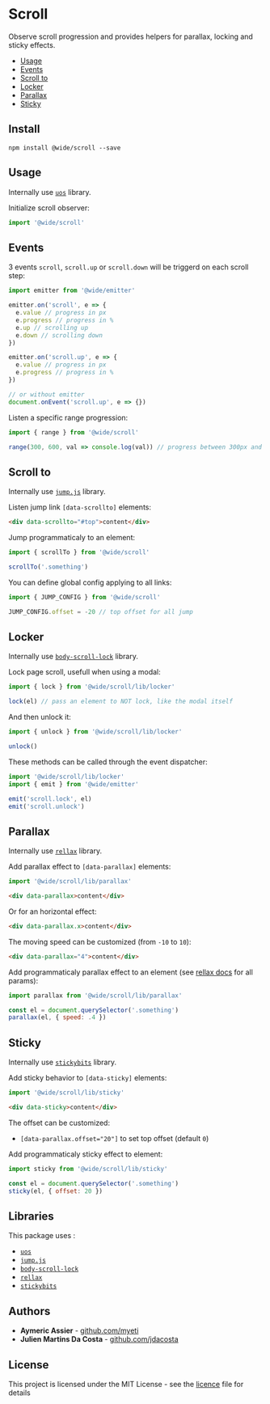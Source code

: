 # Scroll

Observe scroll progression and provides helpers for parallax, locking and sticky effects.
- [Usage](#usage)
- [Events](#events)
- [Scroll to](#scroll-to)
- [Locker](#locker)
- [Parallax](#parallax)
- [Sticky](#sticky)


## Install

```
npm install @wide/scroll --save
```


## Usage

Internally use [`uos`](https://www.npmjs.com/package/uos) library.

Initialize scroll observer:
```js
import '@wide/scroll'
```


## Events

3 events `scroll`, `scroll.up` or `scroll.down` will be triggerd on each scroll step:
```js
import emitter from '@wide/emitter'

emitter.on('scroll', e => {
  e.value // progress in px
  e.progress // progress in %
  e.up // scrolling up
  e.down // scrolling down
})

emitter.on('scroll.up', e => {
  e.value // progress in px
  e.progress // progress in %
})

// or without emitter
document.onEvent('scroll.up', e => {})
```

Listen a specific range progression:
```js
import { range } from '@wide/scroll'

range(300, 600, val => console.log(val)) // progress between 300px and 600px
```


## Scroll to

Internally use [`jump.js`](https://www.npmjs.com/package/jump.js) library.

Listen jump link `[data-scrollto]` elements:
```html
<div data-scrollto="#top">content</div>
```

Jump programmaticaly to an element:
```js
import { scrollTo } from '@wide/scroll'

scrollTo('.something')
```

You can define global config applying to all links:
```js
import { JUMP_CONFIG } from '@wide/scroll'

JUMP_CONFIG.offset = -20 // top offset for all jump
```


## Locker

Internally use [`body-scroll-lock`](https://www.npmjs.com/package/body-scroll-lock) library.

Lock page scroll, usefull when using a modal:
```js
import { lock } from '@wide/scroll/lib/locker'

lock(el) // pass an element to NOT lock, like the modal itself
```

And then unlock it:
```js
import { unlock } from '@wide/scroll/lib/locker'

unlock()
```

These methods can be called through the event dispatcher:
```js
import '@wide/scroll/lib/locker'
import { emit } from '@wide/emitter'

emit('scroll.lock', el)
emit('scroll.unlock')
```


## Parallax

Internally use [`rellax`](https://www.npmjs.com/package/rellax) library.

Add parallax effect to `[data-parallax]` elements:
```js
import '@wide/scroll/lib/parallax'
```
```html
<div data-parallax>content</div>
```

Or for an horizontal effect:
```html
<div data-parallax.x>content</div>
```

The moving speed can be customized (from `-10` to `10`):
```html
<div data-parallax="4">content</div>
```

Add programmaticaly parallax effect to an element (see [rellax docs](https://www.npmjs.com/package/rellax) for all params):
```js
import parallax from '@wide/scroll/lib/parallax'

const el = document.querySelector('.something')
parallax(el, { speed: .4 })
```


## Sticky

Internally use [`stickybits`](https://www.npmjs.com/package/stickybits) library.

Add sticky behavior to `[data-sticky]` elements:
```js
import '@wide/scroll/lib/sticky'
```
```html
<div data-sticky>content</div>
```

The offset can be customized:
- `[data-parallax.offset="20"]` to set top offset (default `0`)

Add programmaticaly sticky effect to element:
```js
import sticky from '@wide/scroll/lib/sticky'

const el = document.querySelector('.something')
sticky(el, { offset: 20 })
```


## Libraries

This package uses :
- [`uos`](https://www.npmjs.com/package/uos)
- [`jump.js`](https://www.npmjs.com/package/jump.js)
- [`body-scroll-lock`](https://www.npmjs.com/package/body-scroll-lock)
- [`rellax`](https://www.npmjs.com/package/rellax)
- [`stickybits`](https://www.npmjs.com/package/stickybits)


## Authors

- **Aymeric Assier** - [github.com/myeti](https://github.com/myeti)
- **Julien Martins Da Costa** - [github.com/jdacosta](https://github.com/jdacosta)


## License

This project is licensed under the MIT License - see the [licence](licence) file for details